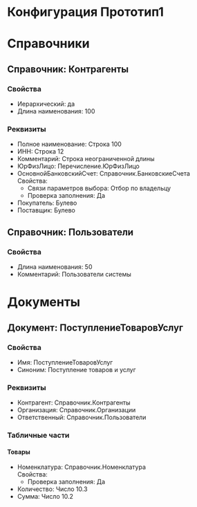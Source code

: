 # Конфигурация Прототип1

# Справочники

## Справочник: Контрагенты

### Свойства

- Иерархический: да
- Длина наименования: 100

### Реквизиты

- Полное наименование: Строка 100
- ИНН: Строка 12
- Комментарий: Строка неограниченной длины
- ЮрФизЛицо: Перечисление.ЮрФизЛицо
- ОсновнойБанковскийСчет: Справочник.БанковскиеСчета  
    Свойства:
    - Связи параметров выбора: Отбор по владельцу
    - Проверка заполнения: Да
- Покупатель: Булево
- Поставщик: Булево

## Справочник: Пользователи

### Свойства

- Длина наименования: 50
- Комментарий: Пользователи системы

# Документы

## Документ: ПоступлениеТоваровУслуг

### Свойства

- Имя: ПоступлениеТоваровУслуг
- Синоним: Поступление товаров и услуг

### Реквизиты

- Контрагент: Справочник.Контрагенты
- Организация: Справочник.Организации
- Ответственный: Справочник.Пользователи

### Табличные части

#### Товары

- Номенклатура: Справочник.Номенклатура  
    Свойства:
    - Проверка заполнения: Да
- Количество: Число 10.3
- Сумма: Число 10.2
